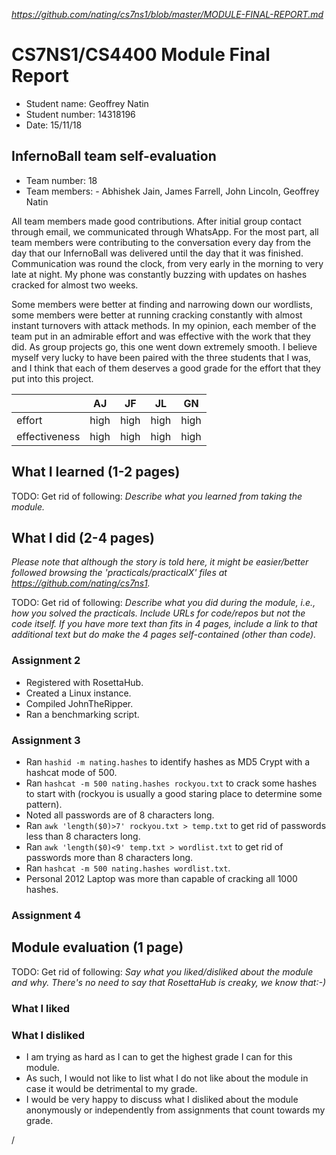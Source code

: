 
*https://github.com/nating/cs7ns1/blob/master/MODULE-FINAL-REPORT.md*

# CS7NS1/CS4400 Module Final Report

- Student name: Geoffrey Natin
- Student number: 14318196
- Date: 15/11/18

## InfernoBall team self-evaluation

- Team number: 18
- Team members: - Abhishek Jain, James Farrell, John Lincoln, Geoffrey Natin

All team members made good contributions. After initial group contact through email, we communicated through WhatsApp. For the most part, all team members were contributing to the conversation every day from the day that our InfernoBall was delivered until the day that it was finished. Communication was round the clock, from very early in the morning to very late at night. My phone was constantly buzzing with updates on hashes cracked for almost two weeks.

Some members were better at finding and narrowing down our wordlists, some members were better at running cracking constantly with almost instant turnovers with attack methods. In my opinion, each member of the team put in an admirable effort and was effective with the work that they did. As group projects go, this one went down extremely smooth. I believe myself very lucky to have been paired with the three students that I was, and I think that each of them deserves a good grade for the effort that they put into this project.

|             |  AJ|  JF|  JL|  GN|
|-------------|----|----|----|----|
|effort       |high|high|high|high|
|effectiveness|high|high|high|high|

## What I learned (1-2 pages)
TODO: Get rid of following:
*Describe what you learned from taking the module.*

## What I did (2-4 pages)

*Please note that although the story is told here, it might be easier/better followed browsing the 'practicals/practicalX' files at https://github.com/nating/cs7ns1.*

TODO: Get rid of following:
*Describe what you did during the module, i.e., how you solved the practicals. Include URLs for code/repos but not the code itself. If you have more text than fits in 4 pages, include a link to that additional text but do make the 4 pages self-contained (other than code).*

### Assignment 2

* Registered with RosettaHub.
* Created a Linux instance.
* Compiled JohnTheRipper.
* Ran a benchmarking script.

### Assignment 3

* Ran `hashid -m nating.hashes` to identify hashes as MD5 Crypt with a hashcat mode of 500.
* Ran `hashcat -m 500 nating.hashes rockyou.txt` to crack some hashes to start with (rockyou is usually a good staring place to determine some pattern).
* Noted all passwords are of 8 characters long.
* Ran `awk 'length($0)>7' rockyou.txt > temp.txt` to get rid of passwords less than 8 characters long.
* Ran `awk 'length($0)<9' temp.txt > wordlist.txt` to get rid of passwords more than 8 characters long.
* Ran `hashcat -m 500 nating.hashes wordlist.txt`.
* Personal 2012 Laptop was more than capable of cracking all 1000 hashes.

### Assignment 4

## Module evaluation (1 page)

TODO: Get rid of following:
*Say what you liked/disliked about the module and why.
There's no need to say that RosettaHub is creaky, we
know that:-)*

### What I liked

### What I disliked

* I am trying as hard as I can to get the highest grade I can for this module.
* As such, I would not like to list what I do not like about the module in case it would be detrimental to my grade.
* I would be very happy to discuss what I disliked about the module anonymously or independently from assignments that count towards my grade.
















/
